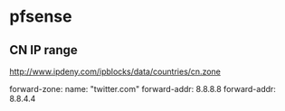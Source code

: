 # pfsense


## CN IP range

<http://www.ipdeny.com/ipblocks/data/countries/cn.zone>




forward-zone:
        name: "twitter.com"
        forward-addr: 8.8.8.8
        forward-addr: 8.8.4.4